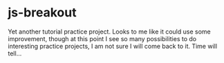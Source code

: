 # js-breakout

Yet another tutorial practice project. Looks to me like it could use some improvement, though at this point I see so many possibilities to do interesting practice projects, I am not sure I will come back to it. Time will tell...
